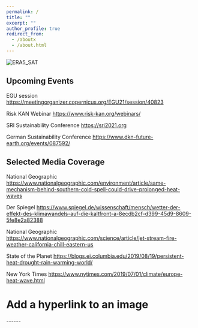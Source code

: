 ```yaml
---
permalink: /
title: ""
excerpt: ""
author_profile: true
redirect_from: 
  - /aboutx
  - /about.html
---
```


![ERA5_SAT](https://kaikornhuber.github.io/images/test_ERA5_sat_wave7.png)

Upcoming Events 
------
EGU session
https://meetingorganizer.copernicus.org/EGU21/session/40823

Risk KAN Webinar
https://www.risk-kan.org/webinars/

SRI Sustainability Conference
https://sri2021.org

German Sustainability Conference
https://www.dkn-future-earth.org/events/087592/

Selected Media Coverage
---
National Geographic
https://www.nationalgeographic.com/environment/article/same-mechanism-behind-southern-cold-spell-could-drive-prolonged-heat-waves

Der Spiegel 
https://www.spiegel.de/wissenschaft/mensch/wetter-der-effekt-des-klimawandels-auf-die-kaltfront-a-8ecdb2cf-d399-45d9-8609-5fe8e2a82388

National Geographic 
https://www.nationalgeographic.com/science/article/jet-stream-fire-weather-california-chill-eastern-us

State of the Planet
https://blogs.ei.columbia.edu/2019/08/19/persistent-heat-drought-rain-warming-world/

New York Times
https://www.nytimes.com/2019/07/01/climate/europe-heat-wave.html

<html> <h1>Add a hyperlink to an image</h1> </html>
------


